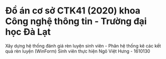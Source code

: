 # Đồ án cơ sở CTK41 (2020) khoa Công nghệ thông tin - Trường đại học Đà Lạt
 Xây dựng hệ thống đánh giá rèn luyện sinh viên - Phân hệ thống kê các kết quả rèn luyện (WinForm)
 Sinh viên thực hiện Ngô Việt Hưng - 1610130
